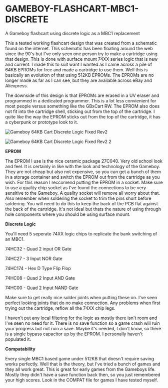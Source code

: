 # GAMEBOY-FLASHCART-MBC1-DISCRETE
A Gameboy flashcart using discrete logic as a MBC1 replacement

This a tested working flashcart design that was created from a schematic found on the internet. This schematic has been floating around the web since the 90's but I've 
only seen one person try to make a cartridge using that design. This is done with surface mount 74XX series logic that is new and current. I made this to suit want I wanted
as I came across a pile of 64KB EPROMs for free and made a cartridge to use them. Well this is basically an evolution of that using 512KB EPROMs. The EPROMs are no longer made 
as far as I can see, but they are available across eBay and Aliexpress.

The downside of this design is that EPROMs are erased in a UV eraser and programmed in a dedicated programmer. This is a lot less convienient for most people versus something like the GBxCart RW.
The EPROM also does not fit into the cartridge shell, sticking out from the top of the cartridge. I quite like the way the EPROM sticks out from the top of the cartridge, it has a cyberpunk or prototype look to it.

![Gameboy 64KB Cart Discrete Logic Fixed Rev2](https://user-images.githubusercontent.com/65309612/159173814-3274f692-91a3-4e10-b74b-277c6da2a02e.jpg)

![Gameboy 64KB Cart Discrete Logic Fixed Rev2 2](https://user-images.githubusercontent.com/65309612/159173810-06d68e12-403d-42e3-b784-98f0ae64b467.jpg)

**EPROM**

The EPROM I use is the nice ceramic package 27C040. Very old school look and feel. It is certainly in like with the look and technology of the Gameboy. They are not cheap but also not expensive,
 so you can get a bunch of them in a storage container and switch the EPROM out from the cartridge as you wish. For this reason I reccomend putting the EPROM in a socket.
 Make sure to use a quality chip socket as I've found the connections to be very sensitive to the Gameboy. A quality socket will remove all worry about that. Also remember when soldering the socket to trim the pins short before soldering. You will need to do this to keep the back of the PCB flat against the back of the cartridge. It's not ideal but thats the nature of using through hole components where you should be using surface mount.
 
 **Discrete Logic**
 
 You'll need 5 seperate 74XX logic chips to replicate the bank switching of an MBC1.
 
 74HC32 - Quad 2 input OR Gate
 
 74HC27 - 3 Input NOR Gate
 
 74HC174 - Hex D Type Flip Flop
 
 74HC08 - Quad 2 Input AND Gate
 
 74HC00 - Quad 2 Input NAND Gate
 
 Make sure to get really nice solder joints when putting these on. I've seen perfect looking joints that do no make connection. Any problems when first trying out the cartridge, reflow all the 74XX chip legs.
 
 I haven't put any local filtering for the logic as mostly there isn't room and I've seen no need for it. There is no save function so a game crash will ruin your progress but not ruin a save. Maybe it's needed, I don't know, so there is a single bypass capacitor up by the EPROM. I personally haven't populated it.
 
 **Compatability**
 
 Every single MBC1 based game under 512KB that doesn't require saving works perfectly. Well that is the theory, but I've tried a bunch of games and they all work great. This is great for early games from the Gameboys life. Mostly they didn't have a save function back then, so you just remembered your high scores. Look in the COMPAT file for games I have tested myself. 
